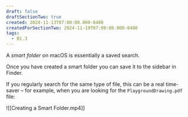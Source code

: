 ```yaml
---
draft: false
draftSectionTwo: true
created: 2024-11-13T07:00:00.000-0400
createdForSectionTwo: 2024-11-19T07:00:00.000-0400
tags:
  - B1.3
---
```


A *smart folder* on macOS is essentially a saved search.

Once you have created a smart folder you can save it to the sidebar in Finder.

If you regularly search for the same type of file, this can be a real time-saver – for example, when you are looking for the `PlaygroundDrawing.pdf` file:

![[Creating a Smart Folder.mp4]]
